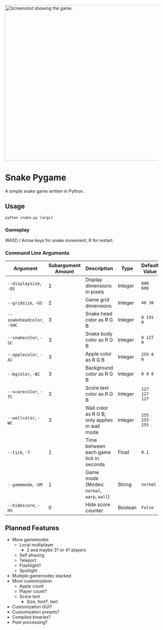 <img width="512" alt="Screenshot showing the game." src="https://github.com/user-attachments/assets/d35c09bf-fa54-47f5-9e36-3511b58303df" />

# Snake Pygame
A simple snake game written in Python.

## Usage
```
python snake.py [args]
```

### Gameplay
WASD / Arrow keys for snake movement, R for restart.

### Command Line Arguments
|Argument|Subargument Amount|Description|Type|Default Value|
|-|-|-|-|-|
|`--displaysize`, `-DS`|2|Display dimensions in pixels|Integer|`800 600`|
|`--gridsize`, `-GS`|2|Game grid dimensions|Integer|`40 30`|
|`--snakeheadcolor`, `-SHC`|3|Snake head color as R G B|Integer|`0 191 0`|
|`--snakecolor`, `-SC`|3|Snake body color as R G B|Integer|`0 127 0`|
|`--applecolor`, `-AC`|3|Apple color as R G B|Integer|`255 0 0`|
|`--bgcolor`, `-BC`|3|Background color as R G B|Integer|`0 0 0`|
|`--scorecolor`, `-TC`|3|Score text color as R G B|Integer|`127 127 127`|
|`--wallcolor`, `-WC`|3|Wall color as R G B, only applies in wall mode|Integer|`255 255 255`|
|`--tick`, `-T`|1|Time between each game tick in seconds|Float|`0.1`|
|`--gamemode`, `-GM`|1|Game mode (Modes: `normal`, `warp`, `wall`)|String|`normal`|
|`--hidescore`, `-HS`|0|Hide score counter|Boolean|`False`|

## Planned Features
- More gamemodes
    - Local multiplayer
        - 2 and maybe 3? or 4? players
    - Self phasing
    - Teleport
    - Flashlight?
    - Spotlight
- Multiple gamemodes stacked
- More customization
    - Apple count
    - Player count?
    - Score text
        - Size, font?, text
- Customization GUI?
- Customization presets?
- Compiled binaries?
- Post-processing?